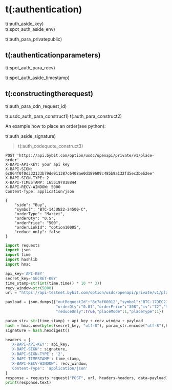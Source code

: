 # t(:authentication)
<aside class="notice">
t(:auth_aside_key)
</aside>

<aside class="notice">
t(:spot_auth_aside_env)
</aside>

t(:auth_para_privatepublic)

## t(:authenticationparameters)



t(:spot_auth_para_recv)

<aside class="warning">
t(:spot_auth_aside_timestamp)
</aside>

## t(:constructingtherequest)

<aside class="notice">
t(:auth_para_cdn_request_id)
</aside>

t(:usdc_auth_para_construct1)
t(:auth_para_construct2)

An example how to place an order(see python):

<aside class="notice">
t(:auth_aside_signature)
</aside>

> t(:auth_codequote_construct3)

```console
POST 'https://api.bybit.com/option/usdc/openapi/private/v1/place-order'
X-BAPI-API-KEY: your api key
X-BAPI-SIGN: 6c864f0f0d332133b79de911387c6408ae0d189609c485b9a132fd5ec3beb2ee'
X-BAPI-SIGN-TYPE: 2
X-BAPI-TIMESTAMP: 1655197818844
X-BAPI-RECV-WINDOW: 5000
Content-Type: application/json

{
    "side": "Buy",
    "symbol": "BTC-14JUN22-24500-C",
    "orderType": "Market",
    "orderQty": "0.5",
    "orderPrice": "500",
    "orderLinkId": "option10005",
    "reduce_only": false
}
```

```python
import requests
import json
import time
import hashlib
import hmac

api_key='API-KEY'
secret_key='SECRET-KEY'
time_stamp=str(int(time.time() * 10 ** 3))
recv_window=str(5000)
url = "https://api-testnet.bybit.com/option/usdc/openapi/private/v1/place-order"

payload = json.dumps({"outRequestId":"8c7af60012","symbol":"BTC-17DEC21-40000-C","orderType":"Limit","side":"Buy",
                      "orderQty":"0.01","orderPrice":"308","iv":"72","timeInForce":"GoodTillCancel","orderLinkId":"c3d5cb801a",
                      "reduceOnly":True,"placeMode":1,"placeType":1})

param_str= str(time_stamp) + api_key + recv_window + payload
hash = hmac.new(bytes(secret_key, "utf-8"), param_str.encode("utf-8"),hashlib.sha256)
signature = hash.hexdigest()

headers = {
  'X-BAPI-API-KEY': api_key,
  'X-BAPI-SIGN': signature,
  'X-BAPI-SIGN-TYPE': '2',
  'X-BAPI-TIMESTAMP': time_stamp,
  'X-BAPI-RECV-WINDOW': recv_window,
  'Content-Type': 'application/json'
}
response = requests.request("POST", url, headers=headers, data=payload)
print(response.text)
```
